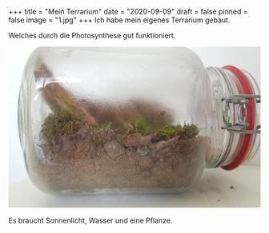 +++
title = "Mein Terrarium"
date = "2020-09-09"
draft = false
pinned = false
image = "1.jpg"
+++
Ich habe mein eigenes Terrarium gebaut.

Welches durch die Photosynthese gut funktioniert.

![](1.jpg)

Es braucht Sonnenlicht, Wasser und eine Pflanze.